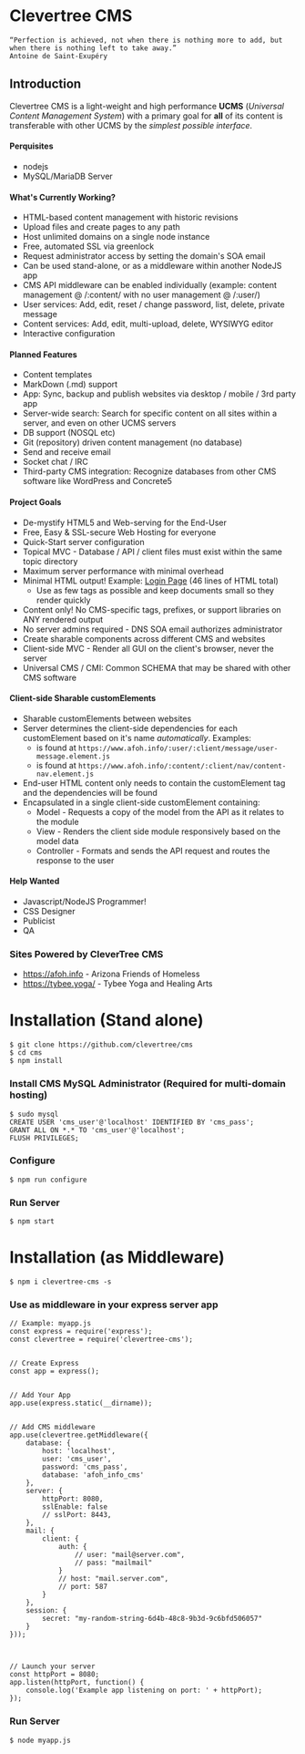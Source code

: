 # Clevertree CMS

```
“Perfection is achieved, not when there is nothing more to add, but when there is nothing left to take away.” 
Antoine de Saint-Exupéry
```

## Introduction
Clevertree CMS is a light-weight and high performance **UCMS** (_Universal Content Management System_)
with a primary goal for **all** of its content is transferable with other UCMS by the *simplest possible interface*.


#### Perquisites
* nodejs
* MySQL/MariaDB Server



#### What's Currently Working?
* HTML-based content management with historic revisions
* Upload files and create pages to any path
* Host unlimited domains on a single node instance
* Free, automated SSL via greenlock
* Request administrator access by setting the domain's SOA email
* Can be used stand-alone, or as a middleware within another NodeJS app
* CMS API middleware can be enabled individually (example: content management @ /:content/ with no user management @ /:user/)
* User services: Add, edit, reset / change password, list, delete, private message
* Content services: Add, edit, multi-upload, delete, WYSIWYG editor
* Interactive configuration



#### Planned Features
* Content templates
* MarkDown (.md) support
* App:  Sync, backup and publish websites via desktop / mobile / 3rd party app
* Server-wide search: Search for specific content on all sites within a server, and even on other UCMS servers
* DB support (NOSQL etc)
* Git (repository) driven content management (no database)
* Send and receive email
* Socket chat / IRC
* Third-party CMS integration: Recognize databases from other CMS software like WordPress and Concrete5



#### Project Goals
* De-mystify HTML5 and Web-serving for the End-User
* Free, Easy & SSL-secure Web Hosting for everyone
* Quick-Start server configuration
* Topical MVC - Database / API / client files must exist within the same topic directory
* Maximum server performance with minimal overhead
* Minimal HTML output! Example: [Login Page](https://www.afoh.info/:user/:login)  (46 lines of HTML total)
  * Use as few tags as possible and keep documents small so they render quickly
* Content only! No CMS-specific tags, prefixes, or support libraries on ANY rendered output
* No server admins required - DNS SOA email authorizes administrator
* Create sharable components across different CMS and websites
* Client-side MVC - Render all GUI on the client's browser, never the server
* Universal CMS / CMI: Common SCHEMA that may be shared with other CMS software

#### Client-side Sharable customElements 
* Sharable customElements between websites
* Server determines the client-side dependencies for each customElement based on it's name _automatically_. Examples:
  * [<user-message></user-message>](https://www.afoh.info/:user/:client/message/user-message.element.js) is found at `https://www.afoh.info/:user/:client/message/user-message.element.js`
  * [<content-nav></content-nav>](https://www.afoh.info/:content/:client/nav/content-nav.element.js) is found at `https://www.afoh.info/:content/:client/nav/content-nav.element.js`
* End-user HTML content only needs to contain the customElement tag and the dependencies will be found 
* Encapsulated in a single client-side customElement containing:
  * Model - Requests a copy of the model from the API as it relates to the module
  * View - Renders the client side module responsively based on the model data
  * Controller - Formats and sends the API request and routes the response to the user



#### Help Wanted 
* Javascript/NodeJS Programmer!
* CSS Designer
* Publicist
* QA


### Sites Powered by CleverTree CMS
* https://afoh.info - Arizona Friends of Homeless 
* https://tybee.yoga/ - Tybee Yoga and Healing Arts


# Installation (Stand alone)
```
$ git clone https://github.com/clevertree/cms
$ cd cms
$ npm install
```

### Install CMS MySQL Administrator (Required for multi-domain hosting) 
```
$ sudo mysql
CREATE USER 'cms_user'@'localhost' IDENTIFIED BY 'cms_pass';
GRANT ALL ON *.* TO 'cms_user'@'localhost';
FLUSH PRIVILEGES;
```

### Configure 
```
$ npm run configure
```

### Run Server
```
$ npm start
```



# Installation (as Middleware)
```
$ npm i clevertree-cms -s
```

### Use as middleware in your express server app
```
// Example: myapp.js
const express = require('express');
const clevertree = require('clevertree-cms');


// Create Express
const app = express();


// Add Your App
app.use(express.static(__dirname));


// Add CMS middleware
app.use(clevertree.getMiddleware({
    database: {
        host: 'localhost',
        user: 'cms_user',
        password: 'cms_pass',
        database: 'afoh_info_cms'
    },
    server: {
        httpPort: 8080,
        sslEnable: false
        // sslPort: 8443,
    },
    mail: {
        client: {
            auth: {
                // user: "mail@server.com",
                // pass: "mailmail"
            }
            // host: "mail.server.com",
            // port: 587
        }
    },
    session: {
        secret: "my-random-string-6d4b-48c8-9b3d-9c6bfd506057"
    }
}));



// Launch your server
const httpPort = 8080;
app.listen(httpPort, function() {
    console.log('Example app listening on port: ' + httpPort);
});
```

### Run Server
```
$ node myapp.js
```

